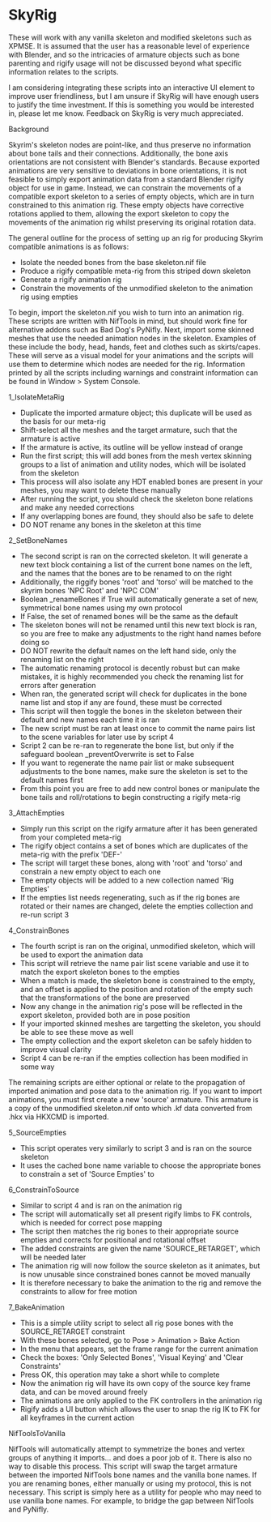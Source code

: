 # SkyRig
These will work with any vanilla skeleton and modified skeletons such as XPMSE. It is assumed that the user has a reasonable 
level of experience with Blender, and so the intricacies of armature objects such as bone parenting and rigify usage will
not be discussed beyond what specific information relates to the scripts.

I am considering integrating these scripts into an interactive UI element to improve user friendliness, but I am unsure if SkyRig 
will have enough users to justify the time investment. If this is something you would be interested in, please let me know. 
Feedback on SkyRig is very much appreciated.

   Background

Skyrim's skeleton nodes are point-like, and thus preserve no information about bone tails and their connections.
Additionally, the bone axis orientations are not consistent with Blender's standards. Because exported animations are very
sensitive to deviations in bone orientations, it is not feasible to simply export animation data from a standard Blender 
rigify object for use in game. Instead, we can constrain the movements of a compatible export skeleton to a series of empty
objects, which are in turn constrained to this animation rig. These empty objects have corrective rotations applied to them,
allowing the export skeleton to copy the movements of the animation rig whilst preserving its original rotation data.

The general outline for the process of setting up an rig for producing Skyrim compatible animations is as follows:
   - Isolate the needed bones from the base skeleton.nif file
   - Produce a rigify compatible meta-rig from this striped down skeleton
   - Generate a rigify animation rig
   - Constrain the movements of the unmodified skeleton to the animation rig using empties

To begin, import the skeleton.nif you wish to turn into an animation rig. These scripts are written with NifTools in mind, but
should work fine for alternative addons such as Bad Dog's PyNifly. Next, import some skinned meshes that use the needed animation
nodes in the skeleton. Examples of these include the body, head, hands, feet and clothes such as skirts/capes. These will serve
as a visual model for your animations and the scripts will use them to determine which nodes are needed for the rig. Information
printed by all the scripts including warnings and constraint information can be found in Window > System Console.

   1_IsolateMetaRig

   - Duplicate the imported armature object; this duplicate will be used as the basis for our meta-rig
   - Shift-select all the meshes and the target armature, such that the armature is active
   - If the armature is active, its outline will be yellow instead of orange
   - Run the first script; this will add bones from the mesh vertex skinning groups to a list of animation and utility nodes,
   which will be isolated from the skeleton
   - This process will also isolate any HDT enabled bones are present in your meshes, you may want to delete these manually
   - After running the script, you should check the skeleton bone relations and make any needed corrections
   - If any overlapping bones are found, they should also be safe to delete
   - DO NOT rename any bones in the skeleton at this time

   2_SetBoneNames

   - The second script is ran on the corrected skeleton. It will generate a new text block containing a list of the current
   bone names on the left, and the names that the bones are to be renamed to on the right
   - Additionally, the riggify bones 'root' and 'torso' will be matched to the skyrim bones 'NPC Root' and 'NPC COM'
   - Boolean _renameBones if True will automatically generate a set of new, symmetrical bone names using my own protocol
   - If False, the set of renamed bones will be the same as the default
   - The skeleton bones will not be renamed until this new text block is ran, so you are free to make any adjustments to the
   right hand names before doing so
   - DO NOT rewrite the default names on the left hand side, only the renaming list on the right
   - The automatic renaming protocol is decently robust but can make mistakes, it is highly recommended you check the renaming
   list for errors after generation
   - When ran, the generated script will check for duplicates in the bone name list and stop if any are found, these must be
   corrected
   - This script will then toggle the bones in the skeleton between their default and new names each time it is ran
   - The new script must be ran at least once to commit the name pairs list to the scene variables for later use by script 4
   - Script 2 can be re-ran to regenerate the bone list, but only if the safeguard boolean _preventOverwrite is set to False
   - If you want to regenerate the name pair list or make subsequent adjustments to the bone names, make sure the skeleton is
   set to the default names first
   - From this point you are free to add new control bones or manipulate the bone tails and roll/rotations to begin constructing 
   a rigify meta-rig

   3_AttachEmpties
    
   - Simply run this script on the rigify armature after it has been generated from your completed meta-rig
   - The rigify object contains a set of bones which are duplicates of the meta-rig with the prefix 'DEF-'
   - The script will target these bones, along with 'root' and 'torso' and constrain a new empty object to each one
   - The empty objects will be added to a new collection named 'Rig Empties'
   - If the empties list needs regenerating, such as if the rig bones are rotated or their names are changed, delete the
   empties collection and re-run script 3

   4_ConstrainBones

   - The fourth script is ran on the original, unmodified skeleton, which will be used to export the animation data
   - This script will retrieve the name pair list scene variable and use it to match the export skeleton bones to the empties
   - When a match is made, the skeleton bone is constrained to the empty, and an offset is applied to the position and rotation of the empty such that the transformations of the bone are preserved
   - Now any change in the animation rig's pose will be reflected in the export skeleton, provided both are in pose position
   - If your imported skinned meshes are targetting the skeleton, you should be able to see these move as well
   - The empty collection and the export skeleton can be safely hidden to improve visual clarity
   - Script 4 can be re-ran if the empties collection has been modified in some way

The remaining scripts are either optional or relate to the propagation of imported animation and pose data to the animation rig. If you want to import animations, you must first create a new 'source' armature. This armature is a copy of the unmodified skeleton.nif onto which .kf data converted from .hkx via HKXCMD is imported.

   5_SourceEmpties

   - This script operates very similarly to script 3 and is ran on the source skeleton
   - It uses the cached bone name variable to choose the appropriate bones to constrain a set of 'Source Empties' to

   6_ConstrainToSource

   - Similar to script 4 and is ran on the animation rig
   - The script will automatically set all present rigify limbs to FK controls, which is needed for correct pose mapping
   - The script then matches the rig bones to their appropriate source empties and corrects for positional and rotational offset
   - The added constraints are given the name 'SOURCE_RETARGET', which will be needed later
   - The animation rig will now follow the source skeleton as it animates, but is now unusable since constrained bones cannot be moved manually
   - It is therefore necessary to bake the animation to the rig and remove the constraints to allow for free motion

   7_BakeAnimation

   - This is a simple utility script to select all rig pose bones with the SOURCE_RETARGET constraint
   - With these bones selected, go to Pose > Animation > Bake Action
   - In the menu that appears, set the frame range for the current animation
   - Check the boxes: 'Only Selected Bones', 'Visual Keying' and 'Clear Constraints'
   - Press OK, this operation may take a short while to complete
   - Now the animation rig will have its own copy of the source key frame data, and can be moved around freely
   - The animations are only applied to the FK controllers in the animation rig
   - Rigify adds a UI button which allows the user to snap the rig IK to FK for all keyframes in the current action

   NifToolsToVanilla

NifTools will automatically attempt to symmetrize the bones and vertex groups of anything it imports... and does a poor job of it.
There is also no way to disable this process. This script will swap the target armature between the imported NifTools bone names
and the vanilla bone names. If you are renaming bones, either manually or using my protocol, this is not necessary. This script
is simply here as a utility for people who may need to use vanilla bone names. For example, to bridge the gap between NifTools
and PyNifly.
